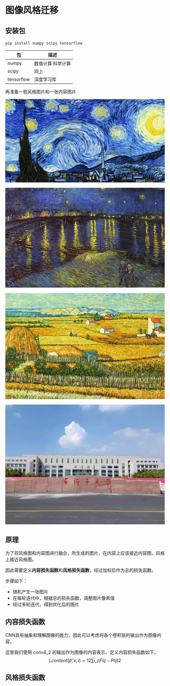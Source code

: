# 图像风格迁移

## 安装包

```python
pip install numpy scipy tensorflow
```

| 包         | 描述              |
| ---------- | ----------------- |
| numpy      | 数值计算 科学计算 |
| scipy      | 同上              |
| tensorflow | 深度学习库        |

再准备一些风格图片和一张内容图片

![THE-STARRY-NIGHT](图像风格迁移.assets/THE-STARRY-NIGHT.jpg)

![oil-painting-1393556_960_720](图像风格迁移.assets/oil-painting-1393556_960_720.jpg)

![a2cqoe3352916230595](图像风格迁移.assets/a2cqoe3352916230595.jpg)

![0e02204786134e1994fea231240a342e](图像风格迁移.assets/0e02204786134e1994fea231240a342e.jpeg)

## 原理

为了将风格图和内容图进行融合，所生成的图片，在内容上应该接近内容图，风格上接近风格图。

因此需要定义**内容损失函数**和**风格损失函数**，经过加权后作为总的损失函数。

步骤如下：

- 随机产生一张图片
- 在每轮迭代中，根据总的损失函数，调整图片像素值
- 经过多轮迭代，得到优化后的图片

## 内容损失函数

CNN具有抽象和理解图像的能力，因此可以考虑将各个卷积层的输出作为图像内容。

这⾥我们使⽤ conv4_2 的输出作为图像的内容表⽰，定义内容损失函数如下。
$$
Lcontent(p⃗,⃗x,l) =
1 2∑ i,j
(Fl ij −Pl ij)
2
$$

## 风格损失函数


